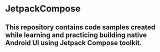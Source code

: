 # JetpackCompose

## This repository contains code samples created while learning and practicing building native Android UI using Jetpack Compose toolkit.
